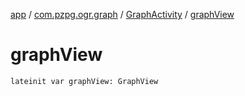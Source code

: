 [app](../../index.md) / [com.pzpg.ogr.graph](../index.md) / [GraphActivity](index.md) / [graphView](./graph-view.md)

# graphView

`lateinit var graphView: GraphView`